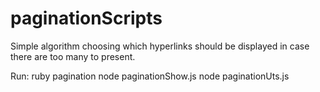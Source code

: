 # paginationScripts
Simple algorithm choosing which hyperlinks should be displayed in case there are too many to present.

Run:
ruby pagination
node paginationShow.js
node paginationUts.js
